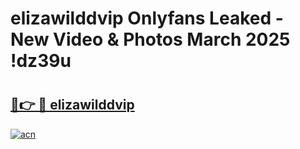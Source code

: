 # elizawilddvip Onlyfans Leaked - New Video & Photos March 2025 !dz39u

# <h2><a href="https://u7r19h.iuczelnia.edu.pl?title=elizawilddvip&ref=dz39u">🔗👉 🔴 elizawilddvip</a></h2>

[![acn](https://github.com/user-attachments/assets/0f9c940e-d8b0-45ae-aac7-cd30a18b3e1c)](https://u7r19h.iuczelnia.edu.pl?title=elizawilddvip&ref=dz39u)

